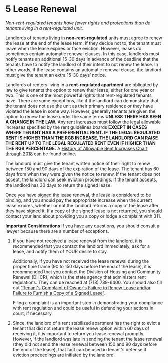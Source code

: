 # 5 Lease Renewal
*Non-rent-regulated tenants have fewer rights and protections than do tenants living in a rent-regulated unit.*

Landlords of tenants living in **non-rent-regulated** units must agree to renew the lease at the end of the lease term. If they decide not to, the tenant must leave when the lease expires or face eviction. However, leases do sometimes contain automatic renewal clauses. In this case, landlords must notify tenants an additional 15-30 days in advance of the deadline that the tenants have to notify the landlord of their intent to not renew the lease. In other words, if the lease contains an automatic renewal clause, the landlord must give the tenant an extra 15-30 days’ notice.
	
Landlords of renters living in a **rent-regulated apartment** are obligated by law to give tenants the option to renew their lease, either for one year or two. This is one of the most powerful rights that rent-regulated tenants have. There are some exceptions, like if the landlord can demonstrate that the tenant does not use the unit as their primary residence or they have violated the lease in some way. However, generally tenants are given the option to renew the lease under the same terms **UNLESS THERE HAS BEEN A CHANGE IN THE LAW.** Any rent increases must follow the legal allowable increases specified by the rent guidelines boards **EXCEPT IN CASES WHERE TENANT HAS A PREFERENTIAL RENT.  IF THE LEGAL REGULATED RENT IS HIGHER THAN THE RGB INCREASE, THE LANDLORD CAN RAISE THE RENT UP TO THE LEGAL REGULATED RENT EVEN IF HIGHER THAN THE RGB PERCENTAGE.** A [History of Allowable Rent Increases Chart through 2018](http://www1.nyc.gov/assets/rentguidelinesboard/pdf/guidelines/aptorders2018.pdf) can be found online. 

The landlord must give the tenant written notice of their right to renew between 150 and 90 days of the expiration of the lease. The tenant has 60 days from when they were given the notice to renew. If the tenant does not accept, the landlord can seek eviction proceedings. If the tenant accepts, the landlord has 30 days to return the signed lease.

Once you have signed the lease renewal, the lease is considered to be binding, and you should pay the appropriate increase when the current lease expires, whether or not the landlord returns a copy of the lease after they have signed it. If a copy of the signed lease is not returned, you should contact your land about providing you a copy or lodge a complaint with 311.

**Important Considerations**
If you have any questions, you should consult a lawyer because there are a number of exceptions. 

1. If you have not received a lease renewal from the landlord, it is recommended that you contact the landlord immediately, ask for a lease, and notify them of YOUR desire to stay.

	Additionally, if you have not received the lease renewal during the proper time frame (90 to 150 days before the end of the lease), it is recommended that you contact the Division of Housing and Community Renewal (DHCR), which is the state agency that administers rent regulations. They can be reached at (718) 739-6400. You should also fill out ["Tenant's Complaint of Owner's Failure to Renew Lease and/or Failure to Furnish a Copy of a Signed Lease"](http://www.nyshcr.org/Forms/Rent/).


	Filing a complaint is an important step in demonstrating your compliance with rent regulation and could be useful in defending your actions in court, if necessary. 

2. Since, the landlord of a rent stabilized apartment has the right to evict a tenant that did not return the lease renew option within 60 days of receiving it, it is important to return you lease renewal promptly. However, if the landlord was late in sending the tenant the lease renewal (they did not send the lease renewal between 150 and 90 days before the end of the lease), that fact can be used in tenant's defense if eviction proceedings are initiated by the landlord.

